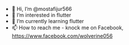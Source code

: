 - 👋 Hi, I’m @mostafijur566
- 👀 I’m interested in flutter
- 🌱 I’m currently learning flutter
- 📫 How to reach me - knock me on Facebook, https://www.facebook.com/wolverine056

<!---
mostafijur566/mostafijur566 is a ✨ special ✨ repository because its `README.md` (this file) appears on your GitHub profile.
You can click the Preview link to take a look at your changes.
--->
